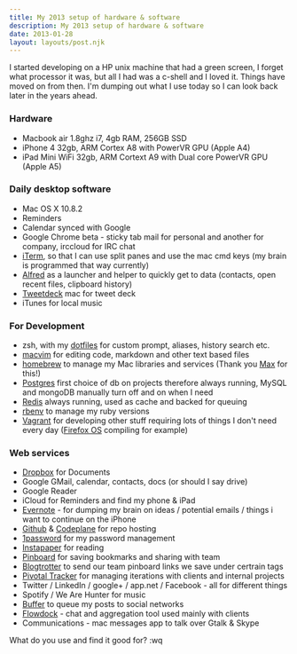 ```yaml
---
title: My 2013 setup of hardware & software
description: My 2013 setup of hardware & software
date: 2013-01-28
layout: layouts/post.njk
---
```

I started developing on a HP unix machine that had a green screen, I forget what processor it was, but all I had was a c-shell and I loved it. Things have moved on from then. I'm dumping out what I use today so I can look back later in the years ahead.

### Hardware

- Macbook air 1.8ghz i7, 4gb RAM, 256GB SSD
- iPhone 4 32gb, ARM Cortex A8 with PowerVR GPU (Apple A4)
- iPad Mini WiFi 32gb, ARM Cortext A9 with Dual core PowerVR GPU (Apple A5)

### Daily desktop software

- Mac OS X 10.8.2
- Reminders
- Calendar synced with Google
- Google Chrome beta - sticky tab mail for personal and another for company, irccloud for IRC chat
- [iTerm](http://www.iterm2.com/#/section/home), so that I can use split panes and use the mac cmd keys (my brain is programmed that way currently)
- [Alfred](http://www.alfredapp.com/) as a launcher and helper to quickly get to data (contacts, open recent files, clipboard history)
- [Tweetdeck](http://www.tweetdeck.com/) mac for tweet deck
- iTunes for local music

### For Development

- zsh, with my [dotfiles](https://github.com/kalv/dotfiles) for custom prompt, aliases, history search etc.
- [macvim](https://code.google.com/p/macvim/) for editing code, markdown and other text based files
- [homebrew](https://github.com/mxcl/homebrew) to manage my Mac libraries and services (Thank you [Max](http://methylblue.com/) for this!)
- [Postgres](http://www.postgresql.org/) first choice of db on projects therefore always running, MySQL and mongoDB manually turn off and on when I need
- [Redis](http://redis.io) always running, used as cache and backed for queuing
- [rbenv](https://github.com/sstephenson/rbenv/) to manage my ruby versions
- [Vagrant](http://www.vagrantup.com/) for developing other stuff requiring lots of things I don't need every day ([Firefox OS](https://developer.mozilla.org/en-US/docs/Mozilla/Firefox_OS) compiling for example)

### Web services

- [Dropbox](http://www.dropbox.com/) for Documents
- Google GMail, calendar, contacts, docs (or should I say drive)
- Google Reader
- iCloud for Reminders and find my phone & iPad
- [Evernote](http://evernote.com/) - for dumping my brain on ideas / potential emails / things i want to continue on the iPhone
- [Github](http://github.com) & [Codeplane](http://codeplane.com/) for repo hosting
- [1password](https://agilebits.com/onepassword) for my password management
- [Instapaper](http://www.instapaper.com/) for reading
- [Pinboard](http://pinboard.in) for saving bookmarks and sharing with team
- [Blogtrotter](http://blogtrottr.com/) to send our team pinboard links we save under certrain tags
- [Pivotal Tracker](pivotaltracker.com) for managing iterations with clients and internal projects
- Twitter / LinkedIn / google+ / app.net / Facebook - all for different things
- Spotify / We Are Hunter for music
- [Buffer](http://bufferapp.com) to queue my posts to social networks
- [Flowdock](https://www.flowdock.com/) - chat and aggregation tool used mainly with clients
- Communications - mac messages app to talk over Gtalk & Skype

What do you use and find it good for? :wq

